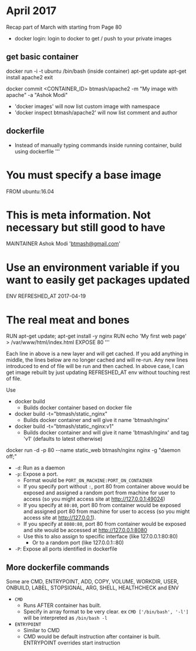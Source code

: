 # April 2017

Recap part of March with starting from Page 80

- docker login: login to docker to get / push to your private images

## get basic container
docker run -i -t ubuntu /bin/bash
  (inside container)
  apt-get update
  apt-get install apache2
  exit

docker commit <CONTAINER_ID> btmash/apache2 -m "My image with apache" -a "Ashok Modi"

- 'docker images' will now list custom image with namespace
- 'docker inspect btmash/apache2' will now list comment and author


## dockerfile

- Instead of manually typing commands inside running container, build using dockerfile
'''
# You must specify a base image
FROM ubuntu:16.04
# This is meta information. Not necessary but still good to have
MAINTAINER Ashok Modi 'btmash@gmail.com'
# Use an environment variable if you want to easily get packages updated
ENV REFRESHED_AT 2017-04-19
# The real meat and bones
RUN apt-get update; apt-get install -y nginx
RUN echo 'My first web page' > /var/www/html/index.html
EXPOSE 80
'''

Each line in above is a new layer and will get cached. If you add anything in middle, the lines below are no longer cached and will re-run. Any new lines introduced to end of file will be run and then cached. In above case, I can get image rebuilt by just updating REFRESHED_AT env without touching rest of file.

Use

- docker build
  - Builds docker container based on docker file
- docker build -t="btmash/static_nginx"
  - Builds docker container and will give it name 'btmash/nginx'
- docker build -t="btmash/static_nginx:v1"
  - Builds docker container and will give it name 'btmash/nginx' and tag 'v1' (defaults to latest otherwise)

docker run -d -p 80 --name static_web btmash/nginx nginx -g "daemon off;"

- `-d`: Run as a daemon
- `-p`: Expose a port.
  - Format would be `PORT_ON_MACHINE:PORT_ON_CONTAINER`
  - If you specify port without `:`, port 80 from container above would be exposed and assigned a random port from machine for user to access (so you might access site at http://127.0.0.1:49024)
  - If you specify at `80:80`, port 80 from container would be exposed and assigned port 80 from machine for user to access (so you might access site at http://127.0.0.1).
  - If you specify at `8080:80`, port 80 from container would be exposed and site would be accessed at http://127.0.0.1:8080
  - Use this to also assign to specific interface (like 127.0.0.1:80:80)
    - Or to a random port (like 127.0.0.1::80)
- `-P`: Expose all ports identified in dockerfile

## More dockerfile commands

Some are CMD, ENTRYPOINT, ADD, COPY, VOLUME, WORKDIR, USER, ONBUILD, LABEL, STOPSIGNAL, ARG, SHELL, HEALTHCHECK and ENV

- `CMD`
  - Runs AFTER container has built.
  - Specify in array format to be very clear. ex `CMD ['/bin/bash', '-l']` will be interpreted as `/bin/bash -l`
- `ENTRYPOINT`
  - Similar to CMD
  - CMD would be default instruction after container is built. ENTRYPOINT overrides start instruction
